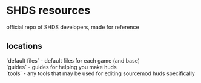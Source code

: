 # SHDS resources
 official repo of SHDS developers, made for reference
<h2>locations</h2>
`default files` - default files for each game (and base)<br>
`guides` - guides for helping you make huds<br>
`tools` - any tools that may be used for editing sourcemod huds specifically<br>